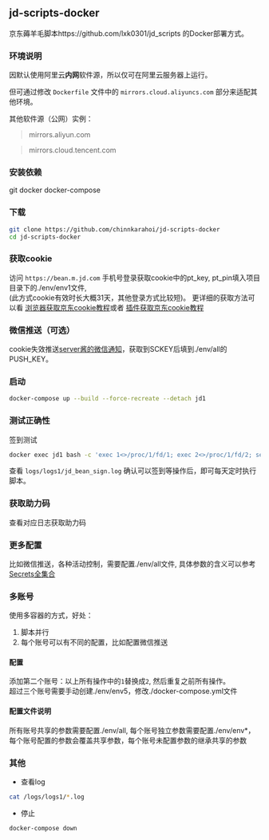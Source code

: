 ## jd-scripts-docker
京东薅羊毛脚本https://github.com/lxk0301/jd_scripts 的Docker部署方式。

### 环境说明
因默认使用阿里云**内网**软件源，所以仅可在阿里云服务器上运行。

但可通过修改 `Dockerfile` 文件中的 `mirrors.cloud.aliyuncs.com` 部分来适配其他环境。

其他软件源（公网）实例：

> mirrors.aliyun.com

> mirrors.cloud.tencent.com

### 安装依赖
git docker docker-compose
### 下载
```sh
git clone https://github.com/chinnkarahoi/jd-scripts-docker
cd jd-scripts-docker
```
### 获取cookie
访问 `https://bean.m.jd.com` 手机号登录获取cookie中的pt_key, pt_pin填入项目目录下的./env/env1文件,  
(此方式cookie有效时长大概31天，其他登录方式比较短)。
更详细的获取方法可以看
[浏览器获取京东cookie教程](https://github.com/lxk0301/jd_scripts/blob/master/backUp/GetJdCookie.md)或者
[插件获取京东cookie教程](https://github.com/lxk0301/jd_scripts/blob/master/backUp/GetJdCookie2.md)
### 微信推送（可选）
cookie失效推送[server酱的微信通知](http://sc.ftqq.com/3.version)，获取到SCKEY后填到./env/all的PUSH_KEY。
### 启动

```sh
docker-compose up --build --force-recreate --detach jd1
```

### 测试正确性
签到测试

```sh
docker exec jd1 bash -c 'exec 1<>/proc/1/fd/1; exec 2<>/proc/1/fd/2; set -o allexport; source /all; source /env; source /cookies; node /scripts/jd_bean_sign.js > /logs/jd_bean_sign.log'
```

查看 `logs/logs1/jd_bean_sign.log` 确认可以签到等操作后，即可每天定时执行脚本。

### 获取助力码
查看对应日志获取助力码

### 更多配置
比如微信推送，各种活动控制，需要配置./env/all文件, 具体参数的含义可以参考[Secrets全集合](https://github.com/lxk0301/jd_scripts/blob/master/githubAction.md)

### 多账号
使用多容器的方式，好处：
1. 脚本并行
2. 每个账号可以有不同的配置，比如配置微信推送
#### 配置
添加第二个账号：以上所有操作中的`1`替换成`2`, 然后重复之前所有操作。  
超过三个账号需要手动创建./env/env5，修改./docker-compose.yml文件
#### 配置文件说明
所有账号共享的参数需要配置./env/all, 每个账号独立参数需要配置./env/env*，  
每个账号配置的参数会覆盖共享参数，每个账号未配置参数的继承共享的参数

### 其他
- 查看log
```sh
cat /logs/logs1/*.log
```
- 停止
```sh
docker-compose down
```
